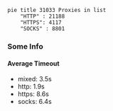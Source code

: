 
```mermaid
pie title 31033 Proxies in list
    "HTTP" : 21188
    "HTTPS": 4117
    "SOCKS" : 8801
```

### Some Info
#### Average Timeout

- mixed: 3.5s
- http: 1.9s
- https: 8.6s
- socks: 6.4s